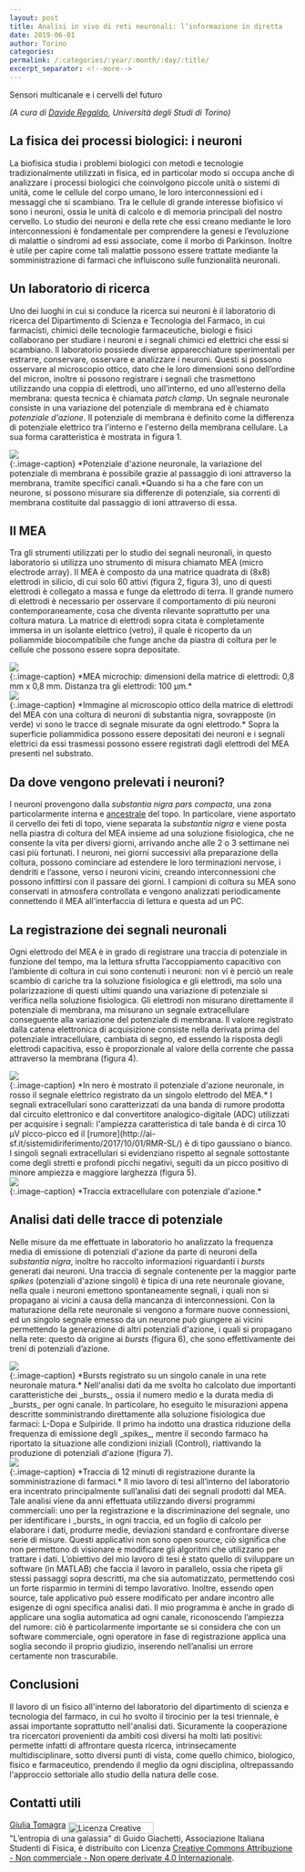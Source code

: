 ```yaml
---
layout: post
title: ​Analisi in vivo di reti neuronali: l’informazione in diretta
date: ​2019-06-01
author: Torino
categories:
permalink: /:categories/:year/:month/:day/:title/
excerpt_separator: <!--more-->
---
```

Sensori multicanale e i cervelli del futuro

<!--more--> 

_(A cura di ​[Davide Regaldo](mailto:davide.regaldo@edu.unito.it),​ U​niversità degli Studi di Torino)​_



## La fisica dei processi biologici: i neuroni

La biofisica studia i problemi biologici con metodi e tecnologie tradizionalmente utilizzati in fisica, ed in particolar modo si occupa anche di analizzare i processi biologici che coinvolgono piccole unità o sistemi di unità, come le cellule del corpo umano, le loro interconnessioni ed i messaggi che si scambiano. Tra le cellule di grande interesse biofisico vi sono i neuroni, ossia le unità di calcolo e di memoria principali del nostro cervello. Lo studio dei neuroni e della rete che essi creano mediante le loro interconnessioni è fondamentale per comprendere la genesi e l’evoluzione di malattie o sindromi ad essi associate, come il morbo di Parkinson. Inoltre è utile per capire come tali malattie possono essere trattate mediante la somministrazione di farmaci che influiscono sulle funzionalità neuronali.


## Un laboratorio di ricerca

Uno dei luoghi in cui si conduce la ricerca sui neuroni è il laboratorio di ricerca del Dipartimento di Scienza e Tecnologia del Farmaco, in cui farmacisti, chimici delle tecnologie farmaceutiche, biologi e fisici collaborano per studiare i neuroni e i segnali chimici ed elettrici che essi si scambiano. Il laboratorio possiede diverse apparecchiature sperimentali per estrarre, conservare, osservare e analizzare i neuroni. Questi si possono osservare al microscopio ottico, dato che le loro dimensioni sono dell’ordine del micron, inoltre si possono registrare i segnali che trasmettono utilizzando una coppia di elettrodi, uno all’interno, ed uno all’esterno della membrana: questa tecnica è chiamata _patch clamp_.
Un segnale neuronale consiste in una variazione del potenziale di membrana ed è chiamato _potenziale d'azione_. Il potenziale di membrana è definito come la differenza di potenziale elettrico tra l'interno e l'esterno della membrana cellulare. La sua forma caratteristica è mostrata in figura 1.
<div class="row">
	<div class="col s12 m6 offset-m3">
		<img src="/​sistemidiriferimento/img/19_06_01_MEA/fig1.png"​/>
	</div>
</div>
{:.image-caption}
*Potenziale d'azione neuronale, la variazione del potenziale di membrana è possibile grazie al passaggio di ioni attraverso la membrana, tramite specifici canali.*​
Quando si ha a che fare con un neurone, si possono misurare sia differenze di potenziale, sia correnti di membrana costituite dal passaggio di ioni attraverso di essa.


## Il MEA

Tra gli strumenti utilizzati per lo studio dei segnali neuronali, in questo laboratorio si utilizza uno strumento di misura chiamato MEA (micro electrode array). 
Il MEA è composto da una matrice quadrata di (8x8) elettrodi in silicio, di cui solo 60 attivi (figura 2, figura 3), uno di questi elettrodi è collegato a massa e funge da elettrodo di terra. Il grande numero di elettrodi è necessario per osservare il comportamento di più neuroni contemporaneamente, cosa che diventa rilevante soprattutto per una coltura matura. La matrice di elettrodi sopra citata è completamente immersa in un isolante elettrico (vetro), il quale è ricoperto da un poliammide biocompatibile che funge anche da piastra di coltura per le cellule che possono essere sopra depositate.
<div class="row">
	<div class="col s12 m6 offset-m3">
		<img src="/​sistemidiriferimento/img/19_06_01_MEA/fig2.jpg"​/>
	</div>
</div>
{:.image-caption}
*MEA microchip: dimensioni della matrice di elettrodi: 0,8 mm x 0,8 mm. Distanza tra gli elettrodi: 100 μm.*​
<div class="row">
	<div class="col s12 m6 offset-m3">
		<img src="/​sistemidiriferimento/img/19_06_01_MEA/fig3.png"​/>
	</div>
</div>
{:.image-caption}
*Immagine al microscopio ottico della matrice di elettrodi del MEA con una coltura di neuroni di substantia nigra, sovrapposte (in verde) vi sono le tracce di segnale misurate da ogni elettrodo.*
Sopra la superficie poliammidica possono essere depositati dei neuroni e i segnali elettrici da essi trasmessi possono essere registrati dagli elettrodi del MEA presenti nel substrato.


## Da dove vengono prelevati i neuroni?

I neuroni provengono dalla _substantia nigra pars compacta_, una zona particolarmente interna e [ancestrale](http://www.treccani.it/vocabolario/ancestrale/) del topo. In particolare, viene asportato il cervello dei feti di topo, viene separata la _substantia nigra_ e viene posta nella piastra di coltura del MEA insieme ad una soluzione fisiologica, che ne consente la vita per diversi giorni, arrivando anche alle 2 o 3 settimane nei casi più fortunati.
I neuroni, nei giorni successivi alla preparazione della coltura, possono cominciare ad estendere le loro terminazioni nervose, i dendriti e l’assone, verso i neuroni vicini, creando interconnessioni che possono infittirsi con il passare dei giorni.
I campioni di coltura su MEA sono conservati in atmosfera controllata e vengono analizzati periodicamente connettendo il MEA all’interfaccia di lettura e questa ad un PC.


## La registrazione dei segnali neuronali

Ogni elettrodo del MEA è in grado di registrare una traccia di potenziale in funzione del tempo, ma la lettura sfrutta l’accoppiamento capacitivo con l’ambiente di coltura in cui sono contenuti i neuroni: non vi è perciò un reale scambio di cariche tra la soluzione fisiologica e gli elettrodi, ma solo una polarizzazione di questi ultimi quando una variazione di potenziale si verifica nella soluzione fisiologica. Gli elettrodi non misurano direttamente il potenziale di membrana, ma misurano un segnale extracellulare conseguente alla variazione del potenziale di membrana. Il valore registrato dalla catena elettronica di acquisizione consiste nella derivata prima del potenziale intracellulare, cambiata di segno, ed essendo la risposta degli elettrodi capacitiva, esso è proporzionale al valore della corrente che passa attraverso la membrana (figura 4).
<div class="row">
	<div class="col s12 m6 offset-m3">
		<img src="/​sistemidiriferimento/img/19_06_01_MEA/fig5.png"​/>
	</div>
</div>
{:.image-caption}
*In nero è mostrato il potenziale d'azione neuronale, in rosso il segnale elettrico registrato da un singolo elettrodo del MEA.*
I segnali extracellulari sono caratterizzati da una banda di rumore prodotta dal circuito elettronico e dal convertitore analogico-digitale (ADC) utilizzati per acquisire i segnali: l'ampiezza caratteristica di tale banda è di circa 10 μV picco-picco ed il [rumore](http://ai-sf.it/sistemidiriferimento/2017/10/01/RMR-SL/) è di tipo gaussiano o bianco. I singoli segnali extracellulari si evidenziano  rispetto al segnale sottostante come degli stretti e profondi picchi negativi, seguiti da un picco positivo di minore ampiezza e maggiore larghezza (figura 5).
<div class="row">
	<div class="col s12 m6 offset-m3">
		<img src="/​sistemidiriferimento/img/19_06_01_MEA/fig6.png"​/>
	</div>
</div>
{:.image-caption}
*Traccia extracellulare con potenziale d'azione.*


## Analisi dati delle tracce di potenziale

Nelle misure da me effettuate in laboratorio  ho analizzato la frequenza media di emissione di potenziali d'azione da parte di neuroni della _substantia nigra_, inoltre ho raccolto informazioni riguardanti i _bursts_ generati dai neuroni.
Una traccia di segnale contenente per la maggior parte _spikes_ (potenziali d'azione singoli) è tipica di una rete neuronale giovane, nella quale i neuroni emettono spontaneamente segnali, i quali non si propagano ai vicini a causa della mancanza di interconnessioni. Con la maturazione della rete neuronale si vengono a formare nuove connessioni, ed un singolo segnale emesso da un neurone può giungere ai vicini permettendo la generazione di altri potenziali d'azione, i quali si propagano nella rete: questo dà origine ai _bursts_ (figura 6), che sono effettivamente dei treni di potenziali d’azione.
<div class="row">
	<div class="col s12 m6 offset-m3">
		<img src="/​sistemidiriferimento/img/19_06_01_MEA/fig7.gif"​/>
	</div>
</div>
{:.image-caption}
*Bursts registrato su un singolo canale in una rete neuronale matura.*
Nell'analisi dati da me svolta ho calcolato due importanti caratteristiche dei _bursts_, ossia il numero medio e la durata media di _bursts_ per ogni canale. In particolare, ho eseguito le misurazioni appena descritte somministrando direttamente alla soluzione fisiologica due farmaci: L-Dopa e Sulpiride.  Il primo ha indotto una drastica riduzione della frequenza di emissione degli _spikes_, mentre il secondo farmaco ha riportato la situazione alle condizioni iniziali (Control), riattivando la produzione di potenziali d'azione (figura 7).
<div class="row">
	<div class="col s12 m6 offset-m3">
		<img src="/​sistemidiriferimento/img/19_06_01_MEA/fig8.png"​/>
	</div>
</div>
{:.image-caption}
*Traccia di 12 minuti di registrazione durante la somministrazione di farmaci.*
Il mio lavoro di tesi all’interno del laboratorio era incentrato principalmente sull’analisi dati dei segnali prodotti dal MEA. Tale analisi viene da anni effettuata utilizzando diversi programmi commerciali: uno per la registrazione e la discriminazione del segnale, uno per identificare i _bursts_ in ogni traccia, ed un foglio di calcolo per elaborare i dati, produrre medie, deviazioni standard e confrontare diverse serie di misure. Questi applicativi non sono open source, ciò significa che non permettono di visionare e modificare gli algoritmi che utilizzano per trattare i dati. L’obiettivo del mio lavoro di tesi è stato quello di sviluppare un software (in MATLAB) che faccia il lavoro in parallelo, ossia che ripeta gli stessi passaggi sopra descritti, ma che sia automatizzato, permettendo così un forte risparmio in termini di tempo lavorativo. Inoltre, essendo open source, tale applicativo può essere modificato per andare incontro alle esigenze di ogni specifica analisi dati.
Il mio programma è anche in grado di applicare una soglia automatica ad ogni canale, riconoscendo l’ampiezza del rumore: ciò è particolarmente importante se si considera che con un software commerciale, ogni operatore in fase di registrazione applica una soglia secondo il proprio giudizio, inserendo nell’analisi un errore certamente non trascurabile.


## Conclusioni

Il lavoro di un fisico all'interno del laboratorio del dipartimento di scienza e tecnologia del farmaco, in cui ho svolto il tirocinio per la tesi triennale, è assai importante soprattutto nell'analisi dati. Sicuramente la cooperazione tra ricercatori provenienti da ambiti così diversi ha molti lati positivi: permette infatti di affrontare questa ricerca, intrinsecamente multidisciplinare, sotto diversi punti di vista, come quello chimico, biologico, fisico e farmaceutico, prendendo il meglio da ogni disciplina, oltrepassando l'approccio settoriale allo studio della natura delle cose.


## Contatti utili

[Giulia Tomagra](mailto:giulia.tomagra@unito.it)
<a rel="license" href="http://creativecommons.org/licenses/by-nc-nd/4.0/"><img alt="Licenza Creative Commons" style="border-width:0; WIDTH:150px; HEIGHT:20px" src="https://i.creativecommons.org/l/by-nc-nd/4.0/80x15.png" align="middle" /></a><br /><span xmlns:dct="http://purl.org/dc/terms/" property="dct:title">"L’entropia di una galassia"</span> di<span xmlns:cc="http://creativecommons.org/ns#" property="cc:attributionName"> Guido Giachetti, Associazione Italiana Studenti di Fisica,</span> è distribuito con Licenza <a rel="license" href="http://creativecommons.org/licenses/by-nc-nd/4.0/">Creative Commons Attribuzione - Non commerciale - Non opere derivate 4.0 Internazionale</a>.

